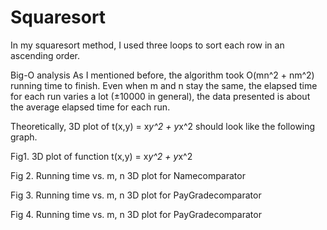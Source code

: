 # Squaresort
In my squaresort method, I used three loops to sort each row in an ascending order. 

Big-O analysis
As I mentioned before, the algorithm took O(mn^2 + nm^2) running time to finish.
Even when m and n stay the same, the elapsed time for each run varies a lot (±10000 in general), the data presented is about the average elapsed time for each run.

Theoretically, 3D plot of t(x,y) = x*y^2 + y*x^2 should look like the following graph.

Fig1. 3D plot of function t(x,y) = x*y^2 + y*x^2

Fig 2. Running time vs. m, n 3D plot for Namecomparator

Fig 3. Running time vs. m, n 3D plot for PayGradecomparator

Fig 4. Running time vs. m, n 3D plot for PayGradecomparator
